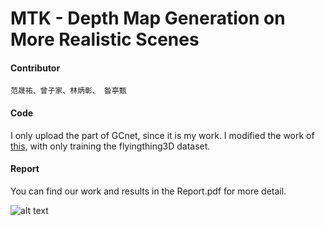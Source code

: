 # **MTK - Depth Map Generation on More Realistic Scenes**

#### Contributor
	范晟祐、曾子家、林炳彰、 昝亭甄
#### Code
I only upload the part of GCnet, since it is my work.
I modified the work of [this](https://github.com/zyf12389/GC-Net), with only training the flyingthing3D dataset.

#### Report

You can find our work and results in the Report.pdf for more detail.

![alt text](https://raw.githubusercontent.com/fjordyo0707/CVFinal-MTK/master/doc/pic.PNG)
